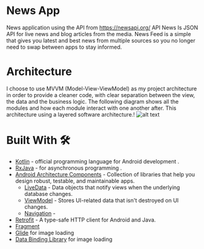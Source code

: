 # News App 
News application using the API from https://newsapi.org/
API News Is JSON API for live news and blog articles from the media.
News Feed is a simple  that gives you latest and best news from multiple sources so you no longer need to swap between apps to stay informed.

# Architecture
I choose to use MVVM (Model-View-ViewModel) as my project architecture in order to provide a cleaner code, with clear separation between the view, the data and the business logic.
The following diagram shows all the modules and how each module interact with one another after. This architecture using a layered software architecture.!
![alt text](https://user-images.githubusercontent.com/55722619/81968739-a8bec700-95d1-11ea-8682-48fe879c25ff.png)

# Built With 🛠
* [Kotlin](https://kotlinlang.org/) - official programming language for Android development .
* [RxJava](https://github.com/ReactiveX/RxJava) - for asynchronous programming .
* [Android Architecture Components](https://developer.android.com/topic/libraries/architecture) - Collection of libraries that help you design robust, testable, and maintainable apps.
  - [LiveData](https://developer.android.com/topic/libraries/architecture/livedata) - Data objects that notify views when the underlying database changes.
  - [ViewModel](https://developer.android.com/topic/libraries/architecture/viewmodel) - Stores UI-related data that isn't destroyed on UI changes. 
  - [Navigation](https://developer.android.com/guide/navigation) - 
* [Retrofit](https://square.github.io/retrofit/) - A type-safe HTTP client for Android and Java.
* [Fragment](https://developer.android.com/guide/components/fragments)
* [Glide](https://bumptech.github.io/glide/) for image loading
* [Data Binding Library](https://www.google.com/search?q=databinding&oq=databinding&aqs=chrome.0.0j69i59j0l2j69i60j69i65j69i60l2.1381j0j7&sourceid=chrome&ie=UTF-8) for image loading
